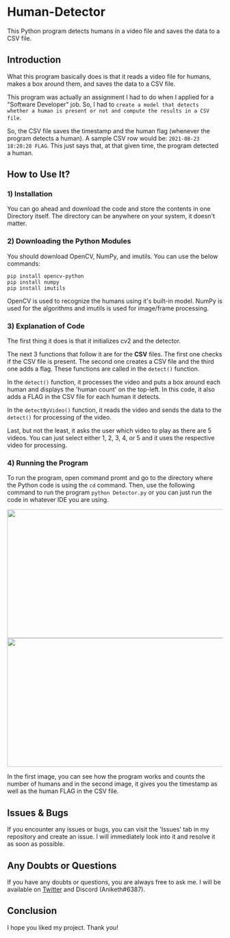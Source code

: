 # Human-Detector

This Python program detects humans in a video file and saves the data to a CSV file.

## Introduction

What this program basically does is that it reads a video file for humans, makes a box around them, and saves the data to a CSV file.

This program was actually an assignment I had to do when I applied for a "Software Developer" job. So, I had to `create a model that detects whether a human is present or not and compute the results in a CSV file`.

So, the CSV file saves the timestamp and the human flag (whenever the program detects a human). A sample CSV row would be: `2021-08-23 18:28:28 FLAG`. This just says that, at that given time, the program detected a human.

## How to Use It?

### 1) Installation

You can go ahead and download the code and store the contents in one Directory itself. The directory can be anywhere on your system, it doesn't matter.

### 2) Downloading the Python Modules

You should download OpenCV, NumPy, and imutils. You can use the below commands:

`pip install opencv-python` <br/>
`pip install numpy` <br/>
`pip install imutils`
 
OpenCV is used to recognize the humans using it's built-in model. NumPy is used for the algorithms and imutils is used for image/frame processing.
 
### 3) Explanation of Code

The first thing it does is that it initializes cv2 and the detector.

The next 3 functions that follow it are for the **CSV** files. The first one checks if the CSV file is present. The second one creates a CSV file and the third one adds a flag. These functions are called in the `detect()` function.

In the `detect()` function, it processes the video and puts a box around each human and displays the 'human count' on the top-left. In this code, it also adds a FLAG in the CSV file for each human it detects.

In the `detectByVideo()` function, it reads the video and sends the data to the `detect()` for processing of the video.

Last, but not the least, it asks the user which video to play as there are 5 videos. You can just select either 1, 2, 3, 4, or 5 and it uses the respective video for processing.

### 4) Running the Program

To run the program, open command promt and go to the directory where the Python code is using the `cd` command. Then, use the following command to run the program `python Detector.py` or you can just run the code in whatever IDE you are using.

<img src="https://user-images.githubusercontent.com/50455489/169464167-9a018c93-f589-4f86-86f9-08fa085c09e7.png" width="650" height="300"/>
<img src="https://user-images.githubusercontent.com/50455489/169464226-f034f229-3659-4767-b46a-dc9f072d0703.PNG" width="650" height="300"/>

In the first image, you can see how the program works and counts the number of humans and in the second image, it gives you the timestamp as well as the human FLAG in the CSV file.

## Issues & Bugs

If you encounter any issues or bugs, you can visit the 'Issues' tab in my repository and create an issue. I will immediately look into it and resolve it as soon as possible.

## Any Doubts or Questions

If you have any doubts or questions, you are always free to ask me. I will be available on [Twitter](https://twitter.com/anikethchavare) and Discord (Aniketh#6387).

## Conclusion

I hope you liked my project. Thank you!

